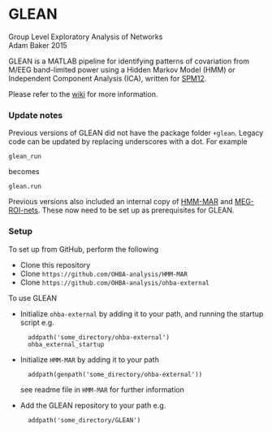 # GLEAN

Group Level Exploratory Analysis of Networks                              
Adam Baker 2015

GLEAN is a MATLAB pipeline for identifying patterns of covariation from M/EEG band-limited power using a Hidden Markov Model (HMM) or Independent Component Analysis (ICA), written for [SPM12](http://www.fil.ion.ucl.ac.uk/spm/software/spm12/).

Please refer to the [wiki](../../wiki/Home) for more information.

### Update notes

Previous versions of GLEAN did not have the package folder `+glean`. Legacy code can be updated by replacing underscores with a dot. For example

	glean_run

becomes

	glean.run


Previous versions also included an internal copy of [HMM-MAR](https://github.com/OHBA-analysis/HMM-MAR/) and [MEG-ROI-nets](https://github.com/OHBA-analysis/MEG-ROI-nets). These now need to be set up as prerequisites for GLEAN.

### Setup

To set up from GitHub, perform the following

- Clone this repository
- Clone `https://github.com/OHBA-analysis/HMM-MAR`
- Clone `https://github.com/OHBA-analysis/ohba-external`

To use GLEAN

- Initialize `ohba-external` by adding it to your path, and running the startup script e.g.

		addpath('some_directory/ohba-external')
		ohba_external_startup

- Initialize `HMM-MAR` by adding it to your path

		addpath(genpath('some_directory/ohba-external'))
		
	see readme file in `HMM-MAR` for further information

- Add the GLEAN repository to your path e.g.

		addpath('some_directory/GLEAN')

	
